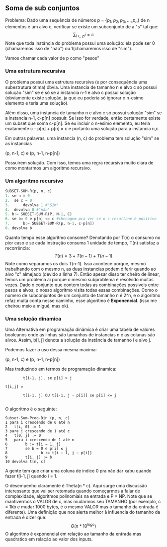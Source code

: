 ## Soma de sub conjuntos

Problema: Dado uma sequência de números p =  $\{p_1, p_2, p_3, \dots, p_n\}$ de n elementos e um alvo c, verificar se existe um subconjunto de a "s" tal que:
$$
\sum_{i\in p}i = c
$$
Note que toda instância do problema possui uma solução: ela pode ser 0 (chamaremos isso de "não") ou 1(chamaremos isso de "sim").

Vamos chamar cada valor de p como "pesos"

### Uma estrutura recursiva

O problema possui uma estrutura recursiva (e por consequência uma subestrutura ótima) óbvia. Uma instancia de tamanho n e alvo c só possui solução "sim" se e só se a instancia n-1 e alvo c possui solução (obviamente existe solução, ja que eu poderia só ignorar o n-esimo elemento e teria uma solução).

Além disso, uma instancia de tamanho n e alvo c só possui solução "sim" se a instancia n-1, c-p[n] possuir. Se isso for verdade, então certamente existe um subset que soma c-p[n]. Se eu incluir o n-esimo elemento, eu teria exatamente c - p[n] + p[n] = c e portanto uma solução para a instancia n,c.

Em outras palavras, uma instancia (n, c)  do problema tem solução "sim" se as instancias

(p, n-1, c) e (p, n-1, n-p[n])

Possuirem solução. Com isso, temos uma regra recursiva muito clara de como montarmos um algoritmo recursivo.

### Um algoritmo recursivo

```python
SUBSET-SUM-R(p, n, c)
1. se n = 0
2.	se c = 0
3.		devolva 1 #"Sim"
4.	devolva 0 #"não"
5. b:= SUBSET-SUM-R(P, N-1, C)
6. se b= 0 e p[n] <= c #checagem pra ver se o c resultane é positivo
7.		b:= SUBSET-SUM-R(p, n-1, c-p[n])
8. devolva b
```

Quanto tempo esse algoritmo consome? Denotando por T(n) o consumo no pior caso e se cada instrução consuma 1 unidade de tempo, T(n) satisfaz a recorrência: 
$$
T(n) = 3  + T(n-1) + T(n-1)
$$
Note como separamos os dois T(n-1). Isso acontece porque, mesmo trabalhando com o mesmo n, as duas instancias podem diferir quando ao alvo "c" almejado (devido a linha 7). Então apesar disso ter cheiro de linear, temos um problema ai porque o mesmo subproblema é resolvido muitas vezes. Dado o conjunto que contem todas as combinações possiveis entre pesos e alvos, o nosso algoritmo visita todas essas combinações. Como o numero de subconjuntos de um conjunto de tamanho n é 2^n, e o algoritmo refaz muita conta nesse caminho, esse algoritmo é **Exponencial**. (isso me cheirou meio a migué, mas ok).

### Uma solução dinamica

Uma Alternativa em programação dinâmica é criar uma tabela de valores booleanos onde as linhas são tamanhos de instancias n e as colunas são alvos. Assim, b[i, j] denota a solução da instância de tamanho i e alvo j.

Podemos fazer o uso dessa mesma maxima:



(p, n-1, c) e (p, n-1, n-p[n])



Mas traduzindo em termos de programação dinamica:

``` 
		t[i-1, j], se p[i] > j

t[i,j] = 

		t[i-1, j] OU t[i-1, j - p[i]] se p[i] <= j


```

O algoritmo é o seguinte:

```
Subset-Sum-Prog-Din (p, n, c)
1 para i crescendo de 0 até n
2 	t[i, 0] := 1
3 para j crescendo de 1 até c
4 	t[0, j] := 0
5 	para i crescendo de 1 até n
6		 b := t[i − 1, j]
7 		 se b = 0 e p[i] ≤ j
8 				b := t[i − 1, j − p[i]]
9 	     t[i, j] := b
10 devolva t[n, c]
```

A gente tem que criar uma coluna de indice 0 pra não dar xabu quando fazer t[i-1, j] quando i = 1.



O desempenho claramente é Theta(n * c). Aqui surge uma discussão interessante que vai ser retomada quando começarmos a falar de complexidade, algoritmos polinomiais na entrada e P = NP. Note que se mantivermos o VALOR de c, mas mudarmos seu TAMANHO (por exemplo, c = 1kb e mudar 1000 bytes, é o mesmo VALOR mas o tamanho da entrada é diferente). Uma definição que nos alerta melhor à influencia do tamanho da entrada é dizer que:
$$
\Theta(n * 10^{log c})
$$
O algoritmo é exponencial em relação ao tamanho da entrada mas quadratico em relação ao valor dos inputs.